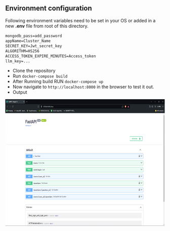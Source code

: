 
## Environment configuration

Following environment variables need to be set in your OS or added in a new **.env** file from root of this directory.
```
mongodb_pass=add_password
appName=Cluster_Name
SECRET_KEY=Jwt_secret_key
ALGORITHM=HS256
ACCESS_TOKEN_EXPIRE_MINUTES=Access_token
llm_key=...
```
* Clone the repository
* Run ```docker-compose build```
* After Running build RUN ```docker-compose up```
* Now navigate to ```http://localhost:8000``` in the browser to test it out.
* Output
<img alt="ouput" height="400" src="img/output.png">

